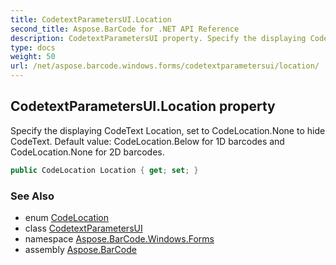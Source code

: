 ```yaml
---
title: CodetextParametersUI.Location
second_title: Aspose.BarCode for .NET API Reference
description: CodetextParametersUI property. Specify the displaying CodeText Location set to CodeLocation.None to hide CodeText. Default value CodeLocation.Below for 1D barcodes and CodeLocation.None for 2D barcodes
type: docs
weight: 50
url: /net/aspose.barcode.windows.forms/codetextparametersui/location/
---
```

## CodetextParametersUI.Location property

Specify the displaying CodeText Location, set to CodeLocation.None to hide CodeText. Default value: CodeLocation.Below for 1D barcodes and CodeLocation.None for 2D barcodes.

```csharp
public CodeLocation Location { get; set; }
```

### See Also

* enum [CodeLocation](../../../aspose.barcode.generation/codelocation/)
* class [CodetextParametersUI](../)
* namespace [Aspose.BarCode.Windows.Forms](../../codetextparametersui/)
* assembly [Aspose.BarCode](../../../)


